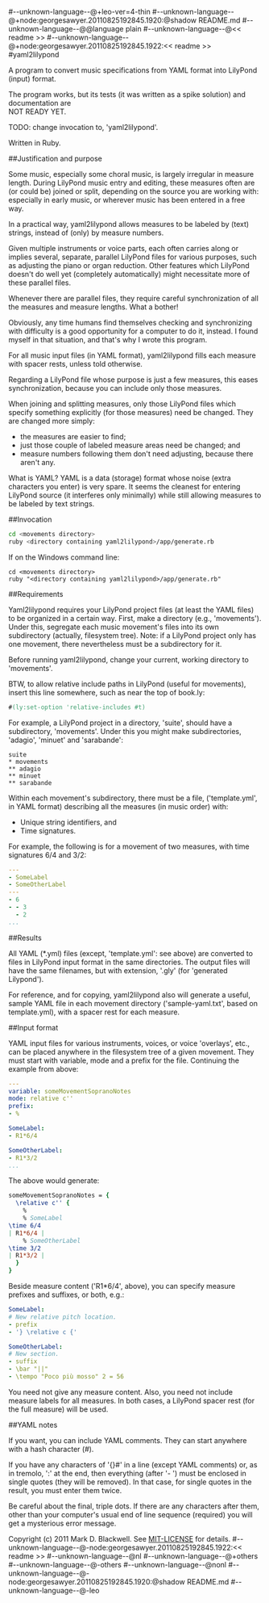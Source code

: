 #--unknown-language--@+leo-ver=4-thin
#--unknown-language--@+node:georgesawyer.20110825192845.1920:@shadow README.md
#--unknown-language--@@language plain
#--unknown-language--@<< readme >>
#--unknown-language--@+node:georgesawyer.20110825192845.1922:<< readme >>
#yaml2lilypond

A program to convert music specifications from YAML format into LilyPond (input) format.

The program works, but its tests (it was written as a spike solution) and documentation are<br />
NOT READY YET.

TODO: change invocation to, 'yaml2lilypond'.

Written in Ruby.

##Justification and purpose

Some music, especially some choral music, is largely irregular in measure length. During LilyPond music entry and editing, these measures often are (or could be) joined or split, depending on the source you are working with: especially in early music, or wherever music has been entered in a free way.

In a practical way, yaml2lilypond allows measures to be labeled by (text) strings, instead of (only) by measure numbers.

Given multiple instruments or voice parts, each often carries along or implies several, separate, parallel LilyPond files for various purposes, such as adjusting the piano or organ reduction. Other features which LilyPond doesn't do well yet (completely automatically) might necessitate more of these parallel files.

Whenever there are parallel files, they require careful synchronization of all the measures and measure lengths. What a bother!

Obviously, any time humans find themselves checking and synchronizing with difficulty is a good opportunity for a computer to do it, instead. I found myself in that situation, and that's why I wrote this program.

For all music input files (in YAML format), yaml2lilypond fills each measure with spacer rests, unless told otherwise.

Regarding a LilyPond file whose purpose is just a few measures, this eases synchronization, because you can include only those measures.

When joining and splitting measures, only those LilyPond files which specify something explicitly (for those measures) need be changed. They are changed more simply:
* the measures are easier to find;
* just those couple of labeled measure areas need be changed; and
* measure numbers following them don't need adjusting, because there aren't any.

What is YAML? YAML is a data (storage) format whose noise (extra characters you enter) is very spare. It seems the cleanest for entering LilyPond source (it interferes only minimally) while still allowing measures to be labeled by text strings.

##Invocation

```bash
cd <movements directory>
ruby <directory containing yaml2lilypond>/app/generate.rb
```

If on the Windows command line:

```
cd <movements directory>
ruby "<directory containing yaml2lilypond>/app/generate.rb"
```

##Requirements

Yaml2lilypond requires your LilyPond project files (at least the YAML files) to be organized in a certain way. First, make a directory (e.g., 'movements'). Under this, segregate each music movement's files into its own subdirectory (actually, filesystem tree). Note: if a LilyPond project only has one movement, there nevertheless must be a subdirectory for it.

Before running yaml2lilypond, change your current, working directory to 'movements'.

BTW, to allow relative include paths in LilyPond (useful for movements), insert this line somewhere, such as near the top of book.ly:

```lilypond
#(ly:set-option 'relative-includes #t)
```

For example, a LilyPond project in a directory, 'suite', should have a subdirectory, 'movements'. Under this you might make subdirectories, 'adagio', 'minuet' and 'sarabande':

```
suite
* movements
** adagio
** minuet
** sarabande
```

Within each movement's subdirectory, there must be a file, ('template.yml', in YAML format) describing all the measures (in music order) with:

* Unique string identifiers, and
* Time signatures.

For example, the following is for a movement of two measures, with time signatures 6/4 and 3/2:

```yaml
---
- SomeLabel
- SomeOtherLabel
---
- 6
- - 3
  - 2
...
```

##Results

All  YAML (*.yml) files (except, 'template.yml': see above) are converted to files in LilyPond input format in the same directories. The output files will have the same filenames, but with extension, '.gly' (for 'generated Lilypond').

For reference, and for copying, yaml2lilypond also will generate a useful, sample YAML file in each movement directory ('sample-yaml.txt', based on template.yml), with a spacer rest for each measure.

##Input format

YAML input files for various instruments, voices, or voice 'overlays', etc., can be placed anywhere in the filesystem tree of a given movement. They must start with variable, mode and a prefix for the file. Continuing the example from above:

```yaml
---
variable: someMovementSopranoNotes
mode: relative c''
prefix:
- %

SomeLabel:
- R1*6/4

SomeOtherLabel:
- R1*3/2
...
```

The above would generate:

```lilypond
someMovementSopranoNotes = {
  \relative c'' {
    %
    % SomeLabel
\time 6/4
| R1*6/4 |
    % SomeOtherLabel
\time 3/2
| R1*3/2 |
  }
}
```

Beside measure content ('R1*6/4', above), you can specify measure prefixes and suffixes, or both, e.g.:

```yaml
SomeLabel:
# New relative pitch location.
- prefix
- '} \relative c {'

SomeOtherLabel:
# New section.
- suffix
- \bar "||"
- \tempo "Poco più mosso" 2 = 56
```

You need not give any measure content. Also, you need not include measure labels for all measures. In both cases, a LilyPond spacer rest (for the full measure) will be used.

##YAML notes

If you want, you can include YAML comments. They can start anywhere with a hash character (#).

If you have any characters of '{}#' in a line (except YAML comments) or, as in tremolo, ':' at the end, then everything (after '- ') must be enclosed in single quotes (they will be removed). In that case, for single quotes in the result, you must enter them twice.

Be careful about the final, triple dots. If there are any characters after them, other than your computer's usual end of line sequence (required) you will get a mysterious error message.

Copyright (c) 2011 Mark D. Blackwell. See [MIT-LICENSE](MIT-LICENSE) for details.
#--unknown-language--@-node:georgesawyer.20110825192845.1922:<< readme >>
#--unknown-language--@nl
#--unknown-language--@+others
#--unknown-language--@-others
#--unknown-language--@nonl
#--unknown-language--@-node:georgesawyer.20110825192845.1920:@shadow README.md
#--unknown-language--@-leo

